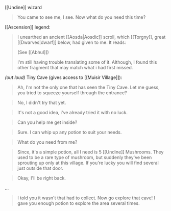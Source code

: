 [[Undine]] wizard

> You came to see me, I see. Now what do you need this time?

[[Ascension]] legend:
> I unearthed an ancient [[Aosda|Aosdic]] scroll, which [[Torgny]], great [[Dwarves|dwarf]] below, had given to me. It reads: 
> 
> (See [[Abhul]])
> 
> I'm still having trouble translating some of it. Although, I found this other fragment that may match what i had first missed.


*(out loud)* Tiny Cave (gives access to [[Muisir Village]]):
> Ah, I'm not the only one that has seen the Tiny Cave.
> Let me guess, you tried to squeeze yourself through the entrance?

> No, I didn't try that yet.

> It's not a good idea, i've already tried it with no luck.

> Can you help me get inside?

> Sure. I can whip up any potion to suit your needs.

> What do you need from me?

> Since, it's a simple potion, all I need is 5 [[Undine]] Mushrooms. They used to be a rare type of mushroom, but suddenly they've been sprouting up only at this village. If you're lucky you will find several just outside that door.

> Okay, I'll be right back.

...

> I told you it wasn't that had to collect.
> Now go explore that cave! I gave you enough potion to explore the area several times.